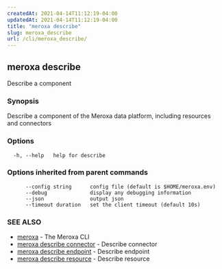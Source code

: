 ```yaml
---
createdAt: 2021-04-14T11:12:19-04:00
updatedAt: 2021-04-14T11:12:19-04:00
title: "meroxa describe"
slug: meroxa_describe
url: /cli/meroxa_describe/
---
```

## meroxa describe

Describe a component

### Synopsis

Describe a component of the Meroxa data platform, including resources and connectors

### Options

```
  -h, --help   help for describe
```

### Options inherited from parent commands

```
      --config string      config file (default is $HOME/meroxa.env)
      --debug              display any debugging information
      --json               output json
      --timeout duration   set the client timeout (default 10s)
```

### SEE ALSO

* [meroxa](meroxa)	 - The Meroxa CLI
* [meroxa describe connector](meroxa_describe_connector)	 - Describe connector
* [meroxa describe endpoint](meroxa_describe_endpoint)	 - Describe endpoint
* [meroxa describe resource](meroxa_describe_resource)	 - Describe resource

